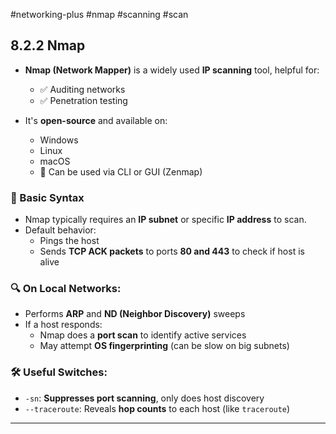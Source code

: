 #networking-plus #nmap #scanning #scan 
## 8.2.2 Nmap  
- **Nmap (Network Mapper)** is a widely used **IP scanning** tool, helpful for:
  - ✅ Auditing networks  
  - ✅ Penetration testing

- It's **open-source** and available on:
  - Windows  
  - Linux  
  - macOS  
  - 🧱 Can be used via CLI or GUI (Zenmap)

### 🧱 Basic Syntax
- Nmap typically requires an **IP subnet** or specific **IP address** to scan.
- Default behavior:
  - Pings the host
  - Sends **TCP ACK packets** to ports **80 and 443** to check if host is alive

### 🔍 On Local Networks:
- Performs **ARP** and **ND (Neighbor Discovery)** sweeps  
- If a host responds:
  - Nmap does a **port scan** to identify active services  
  - May attempt **OS fingerprinting** (can be slow on big subnets)

### 🛠️ Useful Switches:
- `-sn`: **Suppresses port scanning**, only does host discovery  
- `--traceroute`: Reveals **hop counts** to each host (like `traceroute`)

---


